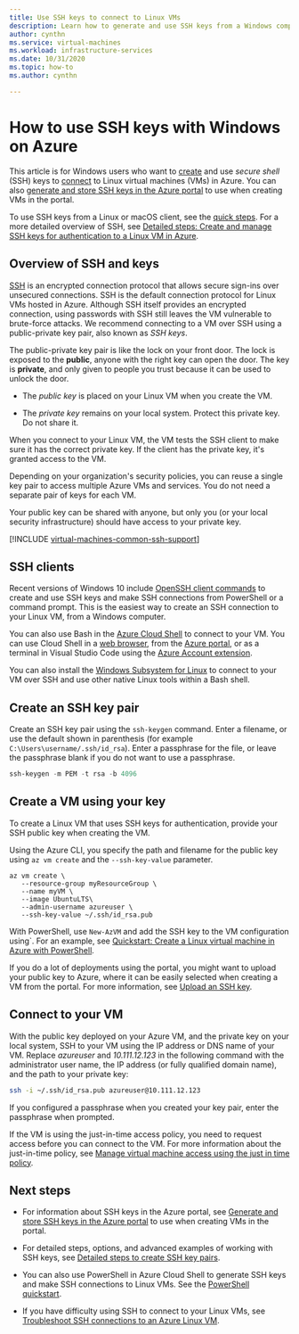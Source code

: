```yaml
---
title: Use SSH keys to connect to Linux VMs 
description: Learn how to generate and use SSH keys from a Windows computer to connect to a Linux virtual machine on Azure.
author: cynthn
ms.service: virtual-machines
ms.workload: infrastructure-services
ms.date: 10/31/2020
ms.topic: how-to
ms.author: cynthn

---
```

# How to use SSH keys with Windows on Azure

This article is for Windows users who want to [create](#create-an-ssh-key-pair) and use *secure shell* (SSH) keys to [connect](#connect-to-your-vm) to Linux virtual machines (VMs) in Azure. You can also [generate and store SSH keys in the Azure portal](../ssh-keys-portal.md) to use when creating VMs in the portal.


To use SSH keys from a Linux or macOS client, see the [quick steps](mac-create-ssh-keys.md). For a more detailed overview of SSH, see [Detailed steps: Create and manage SSH keys for authentication to a Linux VM in Azure](create-ssh-keys-detailed.md).

## Overview of SSH and keys

[SSH](https://www.ssh.com/ssh/) is an encrypted connection protocol that allows secure sign-ins over unsecured connections. SSH is the default connection protocol for Linux VMs hosted in Azure. Although SSH itself provides an encrypted connection, using passwords with SSH still leaves the VM vulnerable to brute-force attacks. We recommend connecting to a VM over SSH using a public-private key pair, also known as *SSH keys*. 

The public-private key pair is like the lock on your front door. The lock is exposed to the **public**, anyone with the right key can open the door. The key is **private**, and only given to people you trust because it can be used to unlock the door. 

- The *public key* is placed on your Linux VM when you create the VM. 

- The *private key* remains on your local system. Protect this private key. Do not share it.

When you connect to your Linux VM, the VM tests the SSH client to make sure it has the correct private key. If the client has the private key, it's granted access to the VM. 

Depending on your organization's security policies, you can reuse a single key pair to access multiple Azure VMs and services. You do not need a separate pair of keys for each VM. 

Your public key can be shared with anyone, but only you (or your local security infrastructure) should have access to your private key.

[!INCLUDE [virtual-machines-common-ssh-support](../../../includes/virtual-machines-common-ssh-support.md)]

## SSH clients

Recent versions of Windows 10 include [OpenSSH client commands](https://blogs.msdn.microsoft.com/commandline/2018/03/07/windows10v1803/) to create and use SSH keys and make SSH connections from PowerShell or a command prompt. This is the easiest way to create an SSH connection to your Linux VM, from a Windows computer. 

You can also use Bash in the [Azure Cloud Shell](../../cloud-shell/overview.md) to connect to your VM. You can use Cloud Shell in a [web browser](https://shell.azure.com/bash), from the [Azure portal](https://portal.azure.com), or as a terminal in Visual Studio Code using the [Azure Account extension](https://marketplace.visualstudio.com/items?itemName=ms-vscode.azure-account).

You can also install the [Windows Subsystem for Linux](/windows/wsl/about) to connect to your VM over SSH and use other native Linux tools within a Bash shell.

## Create an SSH key pair

Create an SSH key pair using the `ssh-keygen` command. Enter a filename, or use the default shown in parenthesis (for example `C:\Users\username/.ssh/id_rsa`).  Enter a passphrase for the file, or leave the passphrase blank if you do not want to use a passphrase. 

```powershell
ssh-keygen -m PEM -t rsa -b 4096
```

## Create a VM using your key

To create a Linux VM that uses SSH keys for authentication, provide your SSH public key when creating the VM.

Using the Azure CLI, you specify the path and filename for the public key using `az vm create` and the `--ssh-key-value` parameter.

```azurecli
az vm create \
   --resource-group myResourceGroup \
   --name myVM \
   --image UbuntuLTS\
   --admin-username azureuser \
   --ssh-key-value ~/.ssh/id_rsa.pub
```

With PowerShell, use `New-AzVM` and add the SSH key to the VM configuration using`. For an example, see [Quickstart: Create a Linux virtual machine in Azure with PowerShell](quick-create-powershell.md).

If you do a lot of deployments using the portal, you might want to upload your public key to Azure, where it can be easily selected when creating a VM from the portal. For more information, see [Upload an SSH key](../ssh-keys-portal.md#upload-an-ssh-key).


## Connect to your VM

With the public key deployed on your Azure VM, and the private key on your local system, SSH to your VM using the IP address or DNS name of your VM. Replace *azureuser* and *10.111.12.123* in the following command with the administrator user name, the IP address (or fully qualified domain name), and the path to your private key:

```bash
ssh -i ~/.ssh/id_rsa.pub azureuser@10.111.12.123
```

If you configured a passphrase when you created your key pair, enter the passphrase when prompted.

If the VM is using the just-in-time access policy, you need to request access before you can connect to the VM. For more information about the just-in-time policy, see [Manage virtual machine access using the just in time policy](../../security-center/security-center-just-in-time.md).


## Next steps

- For information about SSH keys in the Azure portal, see [Generate and store SSH keys in the Azure portal](../ssh-keys-portal.md) to use when creating VMs in the portal.

- For detailed steps, options, and advanced examples of working with SSH keys, see [Detailed steps to create SSH key pairs](create-ssh-keys-detailed.md).

- You can also use PowerShell in Azure Cloud Shell to generate SSH keys and make SSH connections to Linux VMs. See the [PowerShell quickstart](../../cloud-shell/quickstart-powershell.md#ssh).

- If you have difficulty using SSH to connect to your Linux VMs, see [Troubleshoot SSH connections to an Azure Linux VM](../troubleshooting/troubleshoot-ssh-connection.md?toc=/azure/virtual-machines/linux/toc.json).
